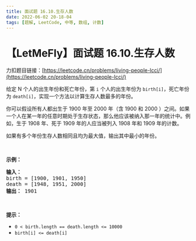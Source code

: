 ```yaml
---
title: 面试题 16.10.生存人数
date: 2022-06-02 20-18-04
tags: [题解, LeetCode, 中等, 数组, 计数]
---
```


# 【LetMeFly】面试题 16.10.生存人数

力扣题目链接：[https://leetcode.cn/problems/living-people-lcci/](https://leetcode.cn/problems/living-people-lcci/)

<p>给定 N 个人的出生年份和死亡年份，第 <code>i</code> 个人的出生年份为 <code>birth[i]</code>，死亡年份为 <code>death[i]</code>，实现一个方法以计算生存人数最多的年份。</p>

<p>你可以假设所有人都出生于 1900 年至 2000 年（含 1900 和 2000 ）之间。如果一个人在某一年的任意时期处于生存状态，那么他应该被纳入那一年的统计中。例如，生于 1908 年、死于 1909 年的人应当被列入 1908 年和 1909 年的计数。</p>

<p>如果有多个年份生存人数相同且均为最大值，输出其中最小的年份。</p>

<p>&nbsp;</p>

<p><strong>示例：</strong></p>

<pre>
<strong>输入：</strong>
birth = [1900, 1901, 1950]
death = [1948, 1951, 2000]
<strong>输出：</strong> 1901
</pre>

<p>&nbsp;</p>

<p><strong>提示：</strong></p>

<ul>
	<li><code>0 &lt; birth.length == death.length &lt;= 10000</code></li>
	<li><code>birth[i] &lt;= death[i]</code></li>
</ul>


    
